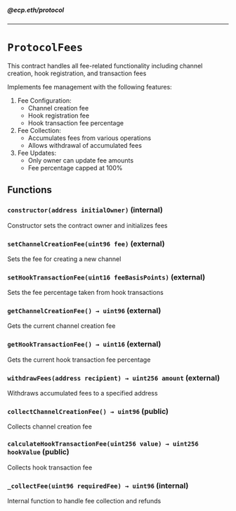 ##### @ecp.eth/protocol

----

# `ProtocolFees`

This contract handles all fee-related functionality including channel creation, hook registration, and transaction fees


Implements fee management with the following features:
1. Fee Configuration:
   - Channel creation fee
   - Hook registration fee
   - Hook transaction fee percentage
2. Fee Collection:
   - Accumulates fees from various operations
   - Allows withdrawal of accumulated fees
3. Fee Updates:
   - Only owner can update fee amounts
   - Fee percentage capped at 100%







## Functions

### `constructor(address initialOwner)` (internal)

Constructor sets the contract owner and initializes fees




### `setChannelCreationFee(uint96 fee)` (external)

Sets the fee for creating a new channel




### `setHookTransactionFee(uint16 feeBasisPoints)` (external)

Sets the fee percentage taken from hook transactions




### `getChannelCreationFee() → uint96` (external)

Gets the current channel creation fee




### `getHookTransactionFee() → uint16` (external)

Gets the current hook transaction fee percentage




### `withdrawFees(address recipient) → uint256 amount` (external)

Withdraws accumulated fees to a specified address




### `collectChannelCreationFee() → uint96` (public)

Collects channel creation fee




### `calculateHookTransactionFee(uint256 value) → uint256 hookValue` (public)

Collects hook transaction fee




### `_collectFee(uint96 requiredFee) → uint96` (internal)

Internal function to handle fee collection and refunds






